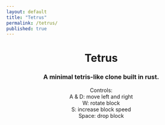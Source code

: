 ```yaml
---
layout: default
title: "Tetrus"
permalink: /tetrus/
published: true
---
```


<div>
    <style>
        canvas {
            margin: 00px;
            padding: 0px;
            width: 360px;
            height: 600px;
            overflow: visible;
            position: relative;
            background: rgb(0, 0, 0);
            z-index: 0;
        }
    </style>
</div>

<h1 style = "text-align:center;">Tetrus</h1>
<h3 style = "text-align:center;">A minimal tetris-like clone built in rust.</h3>
<p style = "text-align:center;">
    <canvas id="glcanvas" tabindex='1'></canvas>
    <!-- Minified and statically hosted version of https://github.com/not-fl3/macroquad/blob/master/js/mq_js_bundle.js -->
    <script> {% include tetrus/gl.js %} </script>
    <script>load("/assets/tetrus.wasm"); </script> <!-- Your compiled wasm file -->
</p>
<p style = "text-align:center;">
Controls: <br>
A & D: move left and right <br>
W: rotate block <br>
S: increase block speed <br>
Space: drop block
</p>



